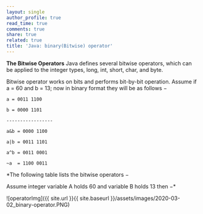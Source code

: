 ```yaml
---
layout: single
author_profile: true
read_time: true
comments: true
share: true
related: true
title: 'Java: binary(Bitwise) operator'
---
```


**The Bitwise Operators**
Java defines several bitwise operators, which can be applied to the integer types, long, int, short, char, and byte. <br/>

Bitwise operator works on bits and performs bit-by-bit operation. Assume if a = 60 and b = 13; now in binary format they will be as follows −<br/>

```
a = 0011 1100

b = 0000 1101

-----------------

a&b = 0000 1100

a|b = 0011 1101

a^b = 0011 0001

~a  = 1100 0011
```

*The following table lists the bitwise operators −

Assume integer variable A holds 60 and variable B holds 13 then −*

![operatorImg]({{ site.url }}{{ site.baseurl }}/assets/images/2020-03-02_binary-operator.PNG)